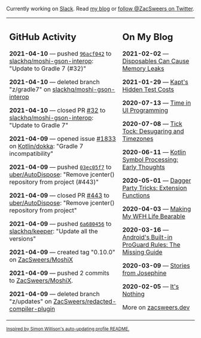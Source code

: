 Currently working on [Slack](https://slack.com/). Read [my blog](https://zacsweers.dev/) or [follow @ZacSweers on Twitter](https://twitter.com/ZacSweers).

<table><tr><td valign="top" width="60%">

## GitHub Activity
<!-- githubActivity starts -->
**2021-04-10** — pushed [`96acf042`](https://github.com/slackhq/moshi-gson-interop/commit/96acf042f0f6774ac1402ef4b09a0918355cab53) to [slackhq/moshi-gson-interop](https://api.github.com/repos/slackhq/moshi-gson-interop): "Update to Gradle 7 (#32)"

**2021-04-10** — deleted branch "z/gradle7" on [slackhq/moshi-gson-interop](https://api.github.com/repos/slackhq/moshi-gson-interop)

**2021-04-10** — closed PR [#32](https://api.github.com/repos/slackhq/moshi-gson-interop/pulls/32) to [slackhq/moshi-gson-interop](https://api.github.com/repos/slackhq/moshi-gson-interop): "Update to Gradle 7"

**2021-04-09** — opened issue [#1833](https://api.github.com/repos/Kotlin/dokka/issues/1833) on [Kotlin/dokka](https://api.github.com/repos/Kotlin/dokka): "Gradle 7 incompatibility"

**2021-04-09** — pushed [`03ec05f7`](https://github.com/uber/AutoDispose/commit/03ec05f78c7c14ea0f8cddc8be316993a3793276) to [uber/AutoDispose](https://api.github.com/repos/uber/AutoDispose): "Remove jcenter() repository from project (#443)"

**2021-04-09** — closed PR [#443](https://api.github.com/repos/uber/AutoDispose/pulls/443) to [uber/AutoDispose](https://api.github.com/repos/uber/AutoDispose): "Remove jcenter() repository from project"

**2021-04-09** — pushed [`6a680456`](https://github.com/slackhq/keeper/commit/6a6804569f3a95a9481a1fcd5d3d2af57fe6f97c) to [slackhq/keeper](https://api.github.com/repos/slackhq/keeper): "Update all the versions"

**2021-04-09** — created tag "0.10.0" on [ZacSweers/MoshiX](https://api.github.com/repos/ZacSweers/MoshiX)

**2021-04-09** — pushed 2 commits to [ZacSweers/MoshiX](https://api.github.com/repos/ZacSweers/MoshiX).

**2021-04-09** — deleted branch "z/updates" on [ZacSweers/redacted-compiler-plugin](https://api.github.com/repos/ZacSweers/redacted-compiler-plugin)
<!-- githubActivity ends -->
</td><td valign="top" width="40%">

## On My Blog
<!-- blog starts -->
**2021-02-02** — [Disposables Can Cause Memory Leaks](https://www.zacsweers.dev/disposables-can-cause-memory-leaks/)

**2021-01-29** — [Kapt's Hidden Test Costs](https://www.zacsweers.dev/kapts-hidden-test-costs/)

**2020-07-13** — [Time in UI Programming](https://www.zacsweers.dev/time-in-ui/)

**2020-07-08** — [Tick Tock: Desugaring and Timezones](https://www.zacsweers.dev/ticktock-desugaring-timezones/)

**2020-06-11** — [Kotlin Symbol Processing: Early Thoughts](https://www.zacsweers.dev/kotlin-symbol-processor-early-thoughts/)

**2020-05-01** — [Dagger Party Tricks: Extension Functions](https://www.zacsweers.dev/dagger-party-tricks-extension-functions/)

**2020-04-03** — [Making My WFH Life Bearable](https://www.zacsweers.dev/making-wfh-life-bearable/)

**2020-03-16** — [Android's Built-in ProGuard Rules: The Missing Guide](https://www.zacsweers.dev/android-proguard-rules/)

**2020-03-09** — [Stories from Josephine](https://www.zacsweers.dev/stories-from-josephine/)

**2020-02-05** — [It's Nothing](https://www.zacsweers.dev/its-nothing/)
<!-- blog ends -->
More on [zacsweers.dev](https://zacsweers.dev/)
</td></tr></table>

<sub><a href="https://simonwillison.net/2020/Jul/10/self-updating-profile-readme/">Inspired by Simon Willison's auto-updating profile README.</a></sub>